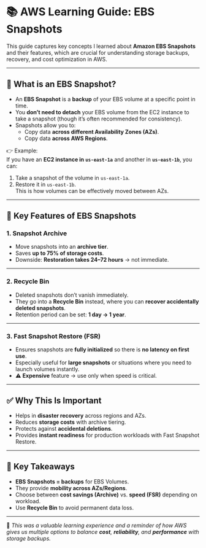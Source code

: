 # 📚 AWS Learning Guide: EBS Snapshots

This guide captures key concepts I learned about **Amazon EBS Snapshots** and their features, which are crucial for understanding storage backups, recovery, and cost optimization in AWS.

---

## 🔹 What is an EBS Snapshot?
- An **EBS Snapshot** is a **backup** of your EBS volume at a specific point in time.
- You **don’t need to detach** your EBS volume from the EC2 instance to take a snapshot (though it’s often recommended for consistency).
- Snapshots allow you to:
  - Copy data **across different Availability Zones (AZs)**.
  - Copy data **across AWS Regions**.

👉 Example:  
If you have an **EC2 instance in `us-east-1a`** and another in **`us-east-1b`**, you can:
1. Take a snapshot of the volume in `us-east-1a`.  
2. Restore it in `us-east-1b`.  
This is how volumes can be effectively moved between AZs.

---

## 🔹 Key Features of EBS Snapshots

### 1. **Snapshot Archive**
- Move snapshots into an **archive tier**.
- Saves **up to 75% of storage costs**.
- Downside: **Restoration takes 24–72 hours** → not immediate.

---

### 2. **Recycle Bin**
- Deleted snapshots don’t vanish immediately.
- They go into a **Recycle Bin** instead, where you can **recover accidentally deleted snapshots**.
- Retention period can be set: **1 day → 1 year**.

---

### 3. **Fast Snapshot Restore (FSR)**
- Ensures snapshots are **fully initialized** so there is **no latency on first use**.
- Especially useful for **large snapshots** or situations where you need to launch volumes instantly.
- ⚠️ **Expensive** feature → use only when speed is critical.

---

## ✅ Why This Is Important
- Helps in **disaster recovery** across regions and AZs.
- Reduces **storage costs** with archive tiering.
- Protects against **accidental deletions**.
- Provides **instant readiness** for production workloads with Fast Snapshot Restore.

---

## 🧠 Key Takeaways
- **EBS Snapshots = backups** for EBS Volumes.  
- They provide **mobility across AZs/Regions**.  
- Choose between **cost savings (Archive)** vs. **speed (FSR)** depending on workload.  
- Use **Recycle Bin** to avoid permanent data loss.  

---

📌 *This was a valuable learning experience and a reminder of how AWS gives us multiple options to balance **cost**, **reliability**, and **performance** with storage backups.*
